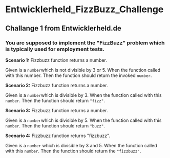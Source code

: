 # Entwicklerheld_FizzBuzz_Challenge
## Challange 1 from Entwicklerheld.de

### You are supposed to implement the "FizzBuzz" problem which is typically used for employment tests.

**Scenario 1:** Fizzbuzz function returns a number.

Given is a `number`which is not divisible by 3 or 5.
When the function called with this number.
Then the function should return the invoked `number`.

**Scenario 2:** Fizzbuzz function returns a number.

Given is a `number`which is divisible by 3.
When the function called with this `number`.
Then the function should return `"fizz"`.

**Scenario 3:** Fizzbuzz function returns a number.

Given is a `number`which is divisible by 5.
When the function called with this `number`.
Then the function should return `"buzz"`.

**Scenario 4:** Fizzbuzz function returns "fizzbuzz".

Given is a `number` which is divisible by 3 and 5.
When the function called with this `number`.
Then the function should return the `"fizzbuzz"`.<h2>
